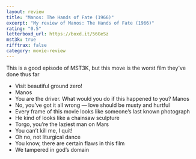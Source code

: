 ```yaml
---
layout: review
title: "Manos: The Hands of Fate (1966)"
excerpt: "My review of Manos: The Hands of Fate (1966)"
rating: "0.5"
letterboxd_url: https://boxd.it/56GeSz
mst3k: true
rifftrax: false
category: movie-review
---
```


This is a good episode of MST3K, but this move is the worst film they've done thus far

- Visit beautiful ground zero!
- Manos
- You are the driver. What would you do if this happened to you? Manos
- No, you’ve got it all wrong — love should be musty and hurtful
- Every frame of this movie looks like someone’s last known photograph
- He kind of looks like a chainsaw sculpture
- Torgo, you’re the laziest man on Mars
- You can’t kill me, I quit!
- Oh no, not liturgical dance
- You know, there are certain flaws in this film
- We tampered in god’s domain
